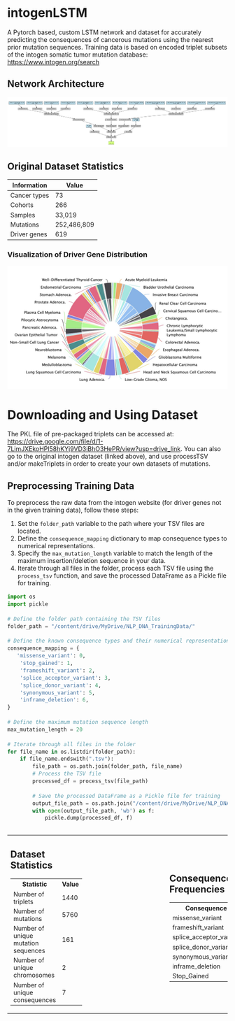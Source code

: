 # intogenLSTM
A Pytorch based,  custom LSTM network and dataset for accurately predicting the consequences of cancerous mutations using the nearest prior mutation sequences. Training data is based on encoded triplet subsets of the intogen somatic tumor mutation database: https://www.intogen.org/search

## Network Architecture
![](https://github.com/kbansal98/intogenLSTM/blob/main/modelJPG.jpg)

## Original Dataset Statistics
| Information     | Value        |
|-----------------|--------------|
| Cancer types    | 73           |
| Cohorts         | 266          |
| Samples         | 33,019       |
| Mutations       | 252,486,809  |
| Driver genes    | 619          |

### Visualization of Driver Gene Distribution
![From intogen](https://github.com/kbansal98/intogenLSTM/blob/main/intogenGRaph.jpg)

<table>
  <tr>
    <td style="padding-right: 100px;">
      <h2>Dataset Statistics</h2>
      <table>
        <tr>
          <th>Statistic</th>
          <th>Value</th>
        </tr>
        <tr>
          <td>Number of triplets</td>
          <td>1440</td>
        </tr>
        <tr>
          <td>Number of mutations</td>
          <td>5760</td>
        </tr>
        <tr>
          <td>Number of unique mutation sequences</td>
          <td>161</td>
        </tr>
        <tr>
          <td>Number of unique chromosomes</td>
          <td>2</td>
        </tr>
        <tr>
          <td>Number of unique consequences</td>
          <td>7</td>
        </tr>
      </table>
    </td>
<td style="padding-left: 100px;">
  <h2>Consequence Frequencies</h2>
  <table>
    <tr>
      <th>Consequence</th>
      <th>Frequency</th>
    </tr>
    <tr>
      <td>missense_variant</td>
      <td style="background-color: #f0f0f0">653</td>
    </tr>
    <tr>
      <td>frameshift_variant</td>
      <td style="background-color: #f0f0f0">317</td>
    </tr>
    <tr>
      <td>splice_acceptor_variant</td>
      <td style="background-color: #f0f0f0">36</td>
    </tr>
    <tr>
      <td>splice_donor_variant</td>
      <td style="background-color: #f0f0f0">13</td>
    </tr>
    <tr>
      <td>synonymous_variant</td>
      <td style="background-color: #f0f0f0">150</td>
    </tr>
    <tr>
      <td>inframe_deletion</td>
      <td style="background-color: #f0f0f0">55</td>
    </tr>
    <tr>
      <td>Stop_Gained</td>
      <td style="background-color: #f0f0f0">216</td>
    </tr>
  </table>
</td>
    
# Downloading and Using Dataset
The PKL file of pre-packaged triplets can be accessed at: https://drive.google.com/file/d/1-7LimJXEkoHPl58hKYj9VD3iBhO3HePR/view?usp=drive_link. You can also go to the original intogen dataset (linked above), and use processTSV and/or makeTriplets in order to create your own datasets of mutations.

## Preprocessing Training Data

To preprocess the raw data from the intogen website (for driver genes not in the given training data), follow these steps:

1. Set the `folder_path` variable to the path where your TSV files are located.
2. Define the `consequence_mapping` dictionary to map consequence types to numerical representations.
3. Specify the `max_mutation_length` variable to match the length of the maximum insertion/deletion sequence in your data.
4. Iterate through all files in the folder, process each TSV file using the `process_tsv` function, and save the processed DataFrame as a Pickle file for training.

```python
import os
import pickle

# Define the folder path containing the TSV files
folder_path = "/content/drive/MyDrive/NLP_DNA_TrainingData/"

# Define the known consequence types and their numerical representations
consequence_mapping = {
   'missense_variant': 0,
    'stop_gained': 1,
    'frameshift_variant': 2,
    'splice_acceptor_variant': 3,
    'splice_donor_variant': 4,
    'synonymous_variant': 5,
    'inframe_deletion': 6,
}

# Define the maximum mutation sequence length
max_mutation_length = 20  

# Iterate through all files in the folder
for file_name in os.listdir(folder_path):
    if file_name.endswith(".tsv"):
        file_path = os.path.join(folder_path, file_name)
        # Process the TSV file
        processed_df = process_tsv(file_path)

        # Save the processed DataFrame as a Pickle file for training
        output_file_path = os.path.join("/content/drive/MyDrive/NLP_DNA_PKLs", f"{file_name[:-4]}.pkl")
        with open(output_file_path, 'wb') as f:
            pickle.dump(processed_df, f)


